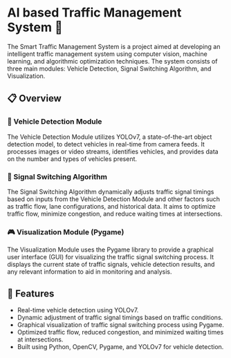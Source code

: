 # AI based Traffic Management System 🚦

The Smart Traffic Management System is a project aimed at developing an intelligent traffic management system using computer vision, machine learning, and algorithmic optimization techniques. The system consists of three main modules: Vehicle Detection, Signal Switching Algorithm, and Visualization.

## 📋 Overview

### 🚗 Vehicle Detection Module
The Vehicle Detection Module utilizes YOLOv7, a state-of-the-art object detection model, to detect vehicles in real-time from camera feeds. It processes images or video streams, identifies vehicles, and provides data on the number and types of vehicles present.

### 🚥 Signal Switching Algorithm
The Signal Switching Algorithm dynamically adjusts traffic signal timings based on inputs from the Vehicle Detection Module and other factors such as traffic flow, lane configurations, and historical data. It aims to optimize traffic flow, minimize congestion, and reduce waiting times at intersections.

### 🎮 Visualization Module (Pygame)
The Visualization Module uses the Pygame library to provide a graphical user interface (GUI) for visualizing the traffic signal switching process. It displays the current state of traffic signals, vehicle detection results, and any relevant information to aid in monitoring and analysis.

## 🌟 Features

- Real-time vehicle detection using YOLOv7.
- Dynamic adjustment of traffic signal timings based on traffic conditions.
- Graphical visualization of traffic signal switching process using Pygame.
- Optimized traffic flow, reduced congestion, and minimized waiting times at intersections.
- Built using Python, OpenCV, Pygame, and YOLOv7 for vehicle detection.

